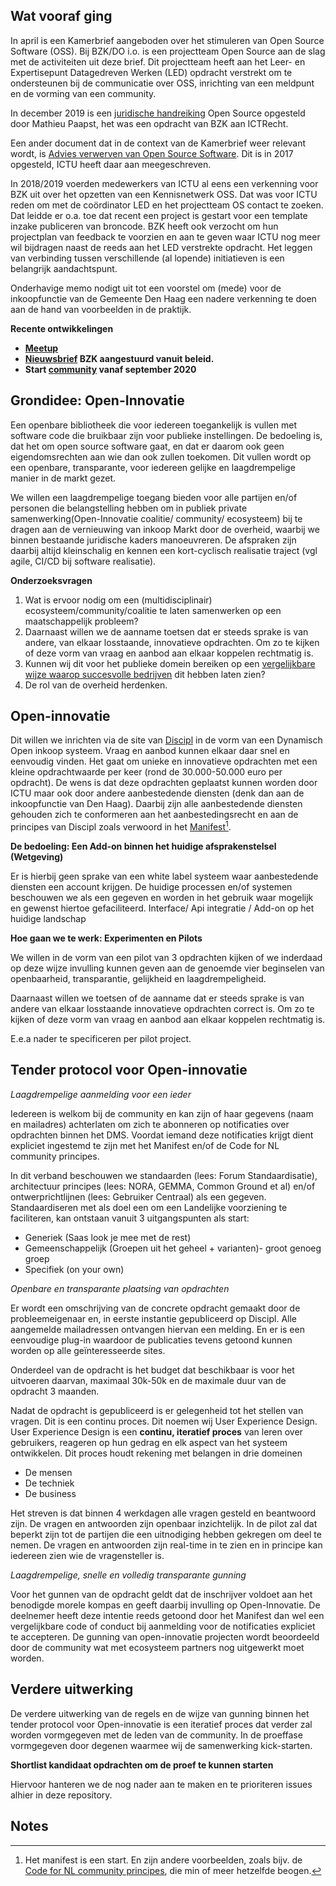 
## Wat vooraf ging

In april is een Kamerbrief aangeboden over het stimuleren van Open Source Software (OSS). Bij BZK/DO i.o. is een projectteam Open Source aan de slag met de activiteiten uit deze brief. Dit projectteam heeft aan het Leer- en Expertisepunt Datagedreven Werken (LED) opdracht verstrekt om te ondersteunen bij de communicatie over OSS, inrichting van een meldpunt en de vorming van een community. 

In december 2019 is een [juridische handreiking](https://led.pleio.nl/files/view/57979402/handleiding-bzk-delen-en-gebruik-van-overheidssoftwarepdf) Open Source opgesteld door Mathieu Paapst, het was een opdracht van BZK aan ICTRecht.

Een ander document dat in de context van de Kamerbrief weer relevant wordt, is [Advies verwerven van Open Source Software](https://led.pleio.nl/files/view/57979527/2017-12-advies-verwerven-van-open-source-softwarepdf). Dit is in 2017 opgesteld, ICTU heeft daar aan meegeschreven.

In 2018/2019 voerden medewerkers van ICTU al eens een verkenning voor BZK uit over het opzetten van een Kennisnetwerk OSS. Dat was voor ICTU reden om met de coördinator LED en het projectteam OS contact te zoeken. Dat leidde er o.a. toe dat recent een project is gestart voor een template inzake publiceren van broncode. BZK heeft ook verzocht om hun projectplan van feedback te voorzien en aan te geven waar ICTU nog meer wil bijdragen naast de reeds aan het LED verstrekte opdracht. Het leggen van verbinding tussen verschillende (al lopende) initiatieven is een belangrijk aandachtspunt. 

Onderhavige memo nodigt uit tot een voorstel om (mede) voor de inkoopfunctie van de Gemeente Den Haag een nadere verkenning te doen aan de hand van voorbeelden in de praktijk.



**Recente ontwikkelingen**



*   **[Meetup](https://www.meetup.com/nl-NL/Code-For-NL/events/272249433/)**
*   **[Nieuwsbrief](https://fd7.formdesk.com/BZK/nieuwsbriefOpenSource) BZK aangestuurd vanuit beleid.**
*   **Start [community](https://opensource.pleio.nl/) vanaf september 2020**


## Grondidee: Open-Innovatie

Een openbare bibliotheek die voor iedereen toegankelijk is vullen met software code die bruikbaar zijn voor publieke instellingen. De bedoeling is, dat het om open source software gaat, en dat er daarom ook geen eigendomsrechten aan wie dan ook zullen toekomen. Dit vullen wordt op een openbare, transparante, voor iedereen gelijke en laagdrempelige manier in de markt gezet.

We willen een laagdrempelige toegang bieden voor alle partijen en/of personen die belangstelling hebben om in publiek private samenwerking(Open-Innovatie coalitie/ community/ ecosysteem) bij te dragen aan de vernieuwing van inkoop Markt door de overheid, waarbij we binnen bestaande juridische kaders manoeuvreren. De afspraken zijn daarbij altijd kleinschalig en kennen een kort-cyclisch realisatie traject (vgl agile, CI/CD bij software realisatie).

**Onderzoeksvragen**

1. Wat is ervoor nodig om een (multidisciplinair) ecosysteem/community/coalitie te laten samenwerken op een maatschappelijk probleem?
2. Daarnaast willen we de aanname toetsen dat er steeds sprake is van andere, van elkaar losstaande, innovatieve opdrachten. Om zo te kijken of deze vorm van vraag en aanbod aan elkaar koppelen rechtmatig is.
3. Kunnen wij dit voor het publieke domein bereiken op een [vergelijkbare wijze waarop succesvolle bedrijven](https://singularityhub.com/2017/02/22/how-to-experiment-like-the-most-successful-hyper-growth-companies-do/) dit hebben laten zien?
4. De rol van de overheid herdenken.


## Open-innovatie

Dit willen we inrichten via de site van [Discipl](https://discipl.org) in de vorm van een Dynamisch Open inkoop systeem. Vraag en aanbod kunnen elkaar daar snel en eenvoudig vinden. Het gaat om unieke en innovatieve opdrachten met een kleine opdrachtwaarde per keer (rond de 30.000-50.000 euro per opdracht). De wens is dat deze opdrachten geplaatst kunnen worden door ICTU maar ook door andere aanbestedende diensten (denk dan aan de inkoopfunctie van Den Haag). Daarbij zijn alle aanbestedende diensten gehouden zich te conformeren aan het aanbestedingsrecht en aan de principes van Discipl zoals verwoord in het [Manifest](https://docs.google.com/document/d/1l2b2IuIVn2SwumHe_XZzmSLhQKS8DfZenu-J772Pr-g/edit?usp=sharing)[^1].

**De bedoeling: Een Add-on binnen het huidige afsprakenstelsel (Wetgeving)**

Er is hierbij geen sprake van een white label systeem waar aanbestedende diensten een account krijgen. De huidige processen en/of systemen beschouwen we als een gegeven en worden in het gebruik waar mogelijk en gewenst hiertoe gefaciliteerd. Interface/ Api integratie / Add-on op het huidige landschap

**Hoe gaan we te werk: Experimenten en Pilots**

We willen in de vorm van een pilot van 3 opdrachten kijken of we inderdaad op deze wijze invulling kunnen geven aan de genoemde vier beginselen van openbaarheid, transparantie, gelijkheid en laagdrempeligheid.

Daarnaast willen we toetsen of de aanname dat er steeds sprake is van andere van elkaar losstaande innovatieve opdrachten correct is. Om zo te kijken of deze vorm van vraag en aanbod aan elkaar koppelen rechtmatig is.

E.e.a nader te specificeren per pilot project.


## Tender protocol voor Open-innovatie

_Laagdrempelige aanmelding voor een ieder_

Iedereen is welkom bij de community en kan zijn of haar gegevens (naam en mailadres) achterlaten om zich te abonneren op notificaties over opdrachten binnen het DMS. Voordat iemand deze notificaties krijgt dient expliciet ingestemd te zijn met het Manifest en/of de Code for NL community principes.

In dit verband beschouwen we standaarden (lees: Forum Standaardisatie), architectuur principes (lees: NORA, GEMMA, Common Ground et al) en/of ontwerprichtlijnen (lees: Gebruiker Centraal) als een gegeven. Standaardiseren met als doel een om een Landelijke voorziening te faciliteren, kan ontstaan vanuit 3 uitgangspunten als start: 



*   Generiek (Saas look je mee met de rest)
*   Gemeenschappelijk (Groepen uit  het geheel + varianten)- groot genoeg groep 
*   Specifiek (on your own)

_Openbare en transparante plaatsing van opdrachten_

Er wordt een omschrijving van de concrete opdracht gemaakt door de probleemeigenaar en, in eerste instantie gepubliceerd op Discipl. Alle aangemelde mailadressen ontvangen hiervan een melding. En er is een eenvoudige plug-in waardoor de publicaties tevens getoond kunnen worden op alle geïnteresseerde sites.

Onderdeel van de opdracht is het budget dat beschikbaar is voor het uitvoeren daarvan, maximaal 30k-50k en de maximale duur van de opdracht 3 maanden.

Nadat de opdracht is gepubliceerd is er gelegenheid tot het stellen van vragen. Dit is een continu proces. Dit noemen wij User Experience Design. User Experience Design is een **continu, iteratief proces** van leren over gebruikers, reageren op hun gedrag en elk aspect van het systeem ontwikkelen. Dit proces houdt rekening met belangen in drie domeinen 



*   De mensen
*   De techniek
*   De business

Het streven is dat binnen 4 werkdagen alle vragen gesteld en beantwoord zijn. De vragen en antwoorden zijn openbaar inzichtelijk. In de pilot zal dat beperkt zijn tot de partijen die een uitnodiging hebben gekregen om deel te nemen. De vragen en antwoorden zijn real-time in te zien en in principe kan iedereen zien wie de vragensteller is.

_Laagdrempelige, snelle en volledig transparante gunning_

Voor het gunnen van de opdracht geldt dat de inschrijver voldoet aan het benodigde morele kompas en geeft daarbij invulling op Open-Innovatie. De deelnemer heeft deze intentie reeds getoond door het Manifest dan wel een vergelijkbare code of conduct bij aanmelding voor de notificaties expliciet te accepteren. De gunning van open-innovatie projecten wordt beoordeeld door de community wat met ecosysteem partners nog uitgewerkt moet worden.


## Verdere uitwerking

De verdere uitwerking van de regels en de wijze van gunning binnen het tender protocol voor Open-innovatie is een iteratief proces dat verder zal worden vormgegeven met de leden van de community. In de proeffase vormgegeven door degenen waarmee wij de samenwerking kick-starten.

**Shortlist kandidaat opdrachten om de proef te kunnen starten**

Hiervoor hanteren we de nog nader aan te maken en te prioriteren issues alhier in deze repository.


<!-- Footnotes themselves at the bottom. -->
## Notes

[^1]:
     Het manifest is een start. En zijn andere voorbeelden, zoals bijv. de [Code for NL community principes](https://github.com/codefornl/gedragscode/blob/master/gedragscode_code_for_nl.md), die min of meer hetzelfde beogen.
